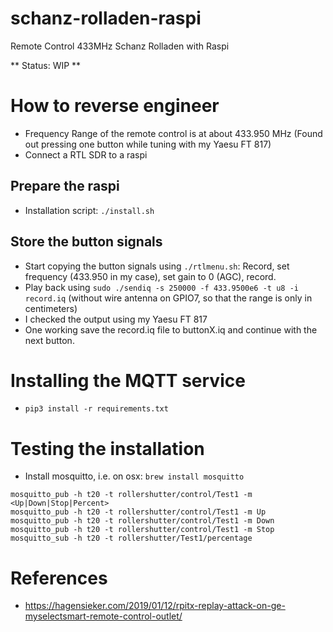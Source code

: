 # schanz-rolladen-raspi
Remote Control 433MHz Schanz Rolladen with Raspi

** Status: WIP **


# How to reverse engineer

+ Frequency Range of the remote control is at about 433.950 MHz (Found out pressing one button while tuning with my Yaesu FT 817)
+ Connect a RTL SDR to a raspi

## Prepare the raspi
+ Installation script: `./install.sh`

## Store the button signals
+ Start copying the button signals using `./rtlmenu.sh`: Record, set frequency (433.950 in my case), set gain to 0 (AGC), record.
+ Play back using `sudo ./sendiq -s 250000 -f 433.9500e6 -t u8 -i record.iq` (without wire antenna on GPIO7, so that the range is only in centimeters)
+ I checked the output using my Yaesu FT 817
+ One working save the record.iq file to buttonX.iq and continue with the next button.



# Installing the MQTT service
+ `pip3 install -r requirements.txt`

# Testing the installation
+ Install mosquitto, i.e. on osx: `brew install mosquitto`
```
mosquitto_pub -h t20 -t rollershutter/control/Test1 -m <Up|Down|Stop|Percent>
mosquitto_pub -h t20 -t rollershutter/control/Test1 -m Up
mosquitto_pub -h t20 -t rollershutter/control/Test1 -m Down
mosquitto_pub -h t20 -t rollershutter/control/Test1 -m Stop
mosquitto_sub -h t20 -t rollershutter/Test1/percentage
```



# References
- https://hagensieker.com/2019/01/12/rpitx-replay-attack-on-ge-myselectsmart-remote-control-outlet/